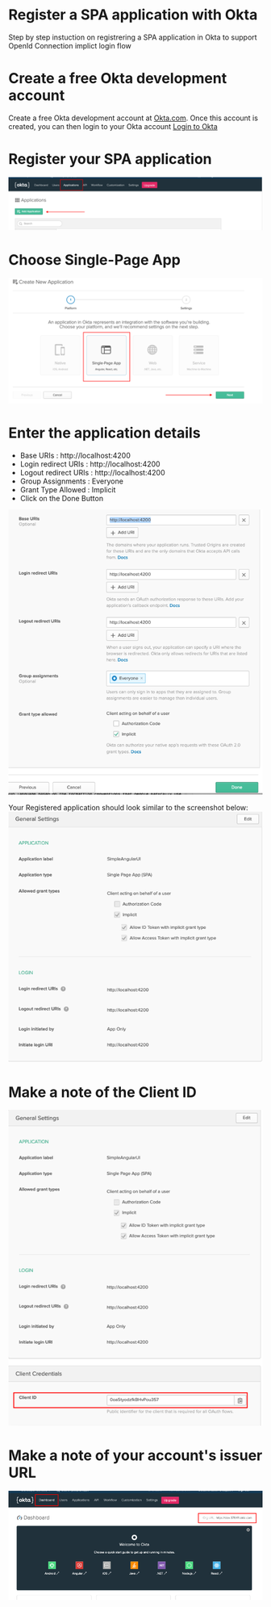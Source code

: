 # Register a SPA application with Okta

Step by step instuction on registrering a SPA application in Okta to support OpenId Connection implict login flow

# Create a free Okta development account

Create a free Okta development account at [Okta.com](https://developer.okta.com/signup/). Once this account is created, you can then login to your Okta account [Login to Okta](https://login.okta.com/)

# Register your SPA application

![Register SPA](./Okta_Add_application.png)

# Choose Single-Page App

![Choose Single-Page App Option](./Choose_Single_Page_App.png)

# Enter the application details

- Base URIs : http://localhost:4200
- Login redirect URIs : http://localhost:4200
- Logout redirect URIs : http://localhost:4200
- Group Assignments : Everyone
- Grant Type Allowed : Implicit
- Click on the Done Button

![Enter Applcation Details](./Enter_App_Details.png)

Your Registered application should look similar to the screenshot below:
![Final General Settings for SPA Application](./SPA_General_Settings.png)

# Make a note of the Client ID

![Copy the Client ID](./Copy_Client_Credentials.png)

# Make a note of your account's issuer URL

![Copy Account's Issuer URL](./Copy_issuer_url.png)
